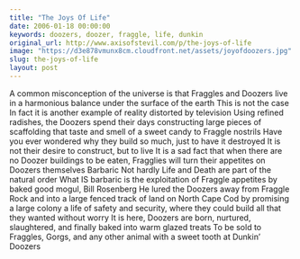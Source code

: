 ```yaml
---
title: "The Joys Of Life"
date: 2006-01-18 00:00:00
keywords: doozers, doozer, fraggle, life, dunkin
original_url: http://www.axisofstevil.com/p/the-joys-of-life
image: "https://d3e878vmunx8cm.cloudfront.net/assets/joyofdoozers.jpg"
slug: the-joys-of-life
layout: post
---
```


A common misconception of the universe is that Fraggles and Doozers live in a harmonious balance under the surface of the earth This is not the case In fact it is another example of reality distorted by television Using refined radishes, the Doozers spend their days constructing large pieces of scaffolding that taste and smell of a sweet candy to Fraggle nostrils Have you ever wondered why they build so much, just to have it destroyed It is not their desire to construct, but to live It is a sad fact that when there are no Doozer buildings to be eaten, Fragglies will turn their appetites on Doozers themselves
Barbaric Not hardly Life and Death are part of the natural order What IS barbaric is the exploitation of Fraggle appetites by baked good mogul, Bill Rosenberg He lured the Doozers away from Fraggle Rock and into a large fenced track of land on North Cape Cod by promising a large colony a life of safety and security, where they could build all that they wanted without worry It is here, Doozers are born, nurtured, slaughtered, and finally baked into warm glazed treats To be sold to Fraggles, Gorgs, and any other animal with a sweet tooth at Dunkin’ Doozers

